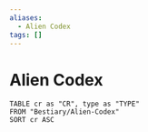 ```yaml
---
aliases:
  - Alien Codex
tags: []
---
```


# Alien Codex

```dataview
TABLE cr as "CR", type as "TYPE"
FROM "Bestiary/Alien-Codex"
SORT cr ASC
```